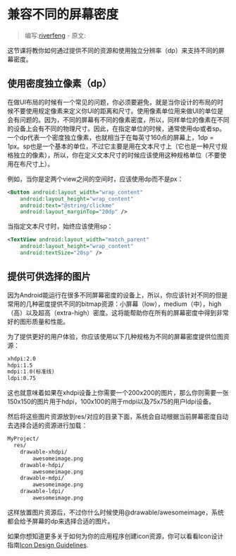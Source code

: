 # 兼容不同的屏幕密度

> 编写:[riverfeng](https://github.com/riverfeng) - 原文:

这节课将教你如何通过提供不同的资源和使用独立分辨率（dp）来支持不同的屏幕密度。

## 使用密度独立像素（dp）

在做UI布局的时候有一个常见的问题，你必须要避免，就是当你设计的布局的时候不要使用规定像素来定义你UI的距离和尺寸。使用像素单位用来做UI的单位是会有问题的。因为，不同的屏幕有不同的像素密度，所以，同样单位的像素在不同的设备上会有不同的物理尺寸。因此，在指定单位的时候，通常使用dp或者sp。一个dp代表一个密度独立像素，也就相当于在每英寸160点的屏幕上，1dp = 1px。sp也是一个基本的单位，不过它主要是用在文本尺寸上（它也是一种尺寸规格独立的像素），所以，你在定义文本尺寸的时候应该使用这种规格单位（不要使用在布尺寸上）。

例如，当你是定两个view之间的空间时，应该使用dp而不是px：
```xml
<Button android:layout_width="wrap_content"
    android:layout_height="wrap_content"
    android:text="@string/clickme"
    android:layout_marginTop="20dp" />
```
当指定文本尺寸时，始终应该使用sp：
```xml
<TextView android:layout_width="match_parent"
    android:layout_height="wrap_content"
    android:textSize="20sp" />
```

## 提供可供选择的图片

因为Android能运行在很多不同屏幕密度的设备上，所以，你应该针对不同的但是常用的几种密度提供不同的bitmap资源：小屏幕（low），medium（中），high（高）以及超高（extra-high）密度。这将能帮助你在所有的屏幕密度中得到非常好的图形质量和性能。

为了提供更好的用户体验，你应该使用以下几种规格为不同的屏幕密度提供位图资源：
```xml
xhdpi:2.0
hdpi:1.5
mdpi:1.0(标准线)
ldpi:0.75
```

这也就意味着如果在xhdpi设备上你需要一个200x200的图片，那么你则需要一张150x150的图片用于hdpi，100x100的用于mdpi以及75x75的用户ldpi设备。

然后将这些图片资源放到res/对应的目录下面，系统会自动根据当前屏幕密度自动去选择合适的资源进行加载：
```xml
MyProject/
  res/
    drawable-xhdpi/
        awesomeimage.png
    drawable-hdpi/
        awesomeimage.png
    drawable-mdpi/
        awesomeimage.png
    drawable-ldpi/
        awesomeimage.png
```
这样放置图片资源后，不过你什么时候使用@drawable/awesomeimage，系统都会给予屏幕的dp来选择合适的图片。

如果你想知道更多关于如何为你的应用程序创建icon资源，你可以看看Icon设计指南[Icon Design Guidelines](file:///F:/Android_training/android-docs/guide/practices/ui_guidelines/icon_design.html).
